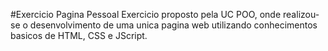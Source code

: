 #Exercicio Pagina Pessoal
Exercicio proposto pela UC POO, onde realizou-se o desenvolvimento de uma unica pagina web utilizando conhecimentos basicos de HTML, CSS e JScript.
